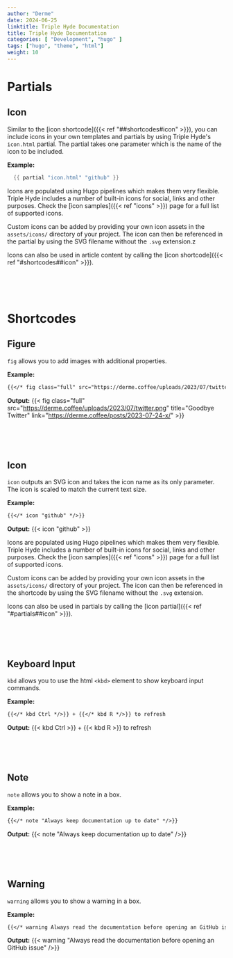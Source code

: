 ```yaml
---
author: "Derme"
date: 2024-06-25
linktitle: Triple Hyde Documentation
title: Triple Hyde Documentation
categories: [ "Development", "hugo" ]
tags: ["hugo", "theme", "html"]
weight: 10
---
```


# Partials

## Icon

Similar to the [icon shortcode]({{< ref "##shortcodes#icon" >}}), you can include icons in your own templates and partials by using Triple Hyde's `icon.html` partial. The partial takes one parameter which is the name of the icon to be included.

**Example:**

```go
  {{ partial "icon.html" "github" }}
```

Icons are populated using Hugo pipelines which makes them very flexible. Triple Hyde includes a number of built-in icons for social, links and other purposes. Check the [icon samples]({{< ref "icons" >}}) page for a full list of supported icons.

Custom icons can be added by providing your own icon assets in the `assets/icons/` directory of your project. The icon can then be referenced in the partial by using the SVG filename without the `.svg` extension.z

Icons can also be used in article content by calling the [icon shortcode]({{< ref "#shortcodes##icon" >}}).

<br/><br/><br/>

# Shortcodes

## Figure

`fig` allows you to add images with additional properties.

**Example:**

```md
{{</* fig class="full" src="https://derme.coffee/uploads/2023/07/twitter.png" title="Goodbye Twitter " link="https://derme.coffee/posts/2023-07-24-x/" */>}}
```

**Output:** {{< fig class="full" src="https://derme.coffee/uploads/2023/07/twitter.png" title="Goodbye Twitter" link="https://derme.coffee/posts/2023-07-24-x/" >}}

<br/><br/><br/>

## Icon

`icon` outputs an SVG icon and takes the icon name as its only parameter. The icon is scaled to match the current text size.

**Example:**

```md
{{</* icon "github" */>}}
```

**Output:** {{< icon "github" >}}

Icons are populated using Hugo pipelines which makes them very flexible. Triple Hyde includes a number of built-in icons for social, links and other purposes. Check the [icon samples]({{< ref "icons" >}}) page for a full list of supported icons.

Custom icons can be added by providing your own icon assets in the `assets/icons/` directory of your project. The icon can then be referenced in the shortcode by using the SVG filename without the `.svg` extension.

Icons can also be used in partials by calling the [icon partial]({{< ref "#partials##icon" >}}).

<br/><br/><br/>

## Keyboard Input

`kbd` allows you to use the html `<kbd>` element to show keyboard input commands.

**Example:**

```md
{{</* kbd Ctrl */>}} + {{</* kbd R */>}} to refresh
```

**Output:** {{< kbd Ctrl >}} + {{< kbd R >}} to refresh

<br/><br/><br/>

## Note

`note` allows you to show a note in a box.

**Example:**

```md
{{</* note "Always keep documentation up to date" */>}}
```

**Output:** {{< note "Always keep documentation up to date" />}}

<br/><br/><br/>

## Warning

`warning` allows you to show a warning in a box.

**Example:**

```md
{{</* warning Always read the documentation before opening an GitHub issue */>}}
```

**Output:** {{< warning "Always read the documentation before opening an GitHub issue" />}}

<br/><br/><br/>
